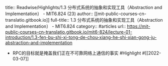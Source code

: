 title:: Readwise/Highlights/1.3 分布式系统的抽象和实现工具（Abstraction and Implementation） - MIT6.824 (23)
author:: [[mit-public-courses-cn-translatio.gitbook.io]]
full-title:: 1.3 分布式系统的抽象和实现工具（Abstraction and Implementation） - MIT6.824
category:: #articles
url:: https://mit-public-courses-cn-translatio.gitbook.io/mit6-824/lecture-01-introduction/1.3-fen-bu-shi-xi-tong-de-chou-xiang-he-shi-xian-gong-ju-abstraction-and-implementation

- RPC的目标就是掩盖我们正在不可靠网络上通信的事实 #Highlight #[[2022-03-07]]